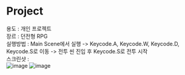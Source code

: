 # Project
용도 : 개인 프로젝트\
장르 : 던전형 RPG\
실행방법 : Main Scene에서 실행 -> Keycode.A, Keycode.W, Keycode.D, Keycode.S로 이동 -> 전투 씬 진입 후 Keycode.S로 전투 시작\
스크린샷 :\
![image](https://user-images.githubusercontent.com/87849769/222903879-40a1967b-ef57-4097-a9c8-bd964db15c1a.png)
![image](https://user-images.githubusercontent.com/87849769/222903936-247f3519-57f8-4f35-b369-e86580702ea9.png)
